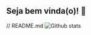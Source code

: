 ## Seja bem vinda(o)! 👋

// README.md
![Github stats](https://github-readme-stats.vercel.app/api?ribafs=ribafs&theme=highcontrast&show_icons=true&count_private=true)

<!--
**ribafs/ribafs** is a ✨ _special_ ✨ repository because its `README.md` (this file) appears on your GitHub profile.

Here are some ideas to get you started:

- 🔭 I’m currently working on ...
- 🌱 I’m currently learning ...
- 👯 I’m looking to collaborate on ...
- 🤔 I’m looking for help with ...
- 💬 Ask me about ...
- 📫 How to reach me: ...
- 😄 Pronouns: ...
- ⚡ Fun fact: ...
-->
